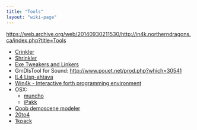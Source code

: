 ```yaml
---
title: "Tools"
layout: "wiki-page"
---
```


https://web.archive.org/web/20140930211530/http://in4k.northerndragons.ca/index.php?title=Tools

* [Crinkler](http://crinkler.net/)
* [Shrinkler](https://bitbucket.org/askeksa/shrinkler)
* [Exe Tweakers and Linkers](exe-tweakers-and-linkers)
* GmDlsTool for Sound: http://www.pouet.net/prod.php?which=30541
* [IL4 Lisp-ahtava](il4-lisp-ahtava)
* [Win4k - Interactive forth programming environment](http://neoscientists.org/~plex/win4k/index.html)
* OSX:
    * [muncho](http://www.pouet.net/prod.php?which=51324)
    * [iPakk](http://www.pouet.net/prod.php?which=29185)
* [Qoob demoscene modeler](http://qoob.weebly.com/)
* [20to4](http://20to4.net/)
* [1kpack](http://www.pouet.net/prod.php?which=52796)
